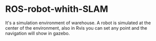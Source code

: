 # ROS-robot-whith-SLAM
It's a simulation environment of warehouse. A robot is simulated at the center of the environment, also in Rvis you can set any point and the navigation will show in gazebo.
